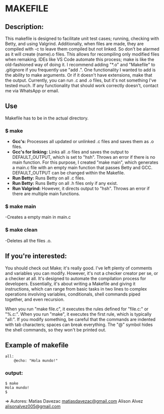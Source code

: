# MAKEFILE

## Description:
This makefile is designed to facilitate unit test cases; running, checking with Betty, and using Valgrind.
Additionally, when files are made, they are compiled with -c to leave them compiled but not linked.
So don't be alarmed as it will create (name).o files.
This allows for recompiling only modified files when remaking.
IDEs like VS Code automate this process; make is like the old-fashioned way of doing it.
I recommend adding "*.o" and "Makefile" to .gitignore if you frequently use "add .".
One functionality I wanted to add is the ability to make arguments.
Or if it doesn't have extensions, make that the output.
Currently, you can run .c and .o files, but it's not something I've tested much.
If any functionality that should work correctly doesn't, contact me via WhatsApp or email.

## Use
Makefile has to be in the actual directory.

### $ make
- **Gcc's:** Processes all updated or unlinked .c files and saves them as .o files.
- **Gcc's for linking:** Links all .o files and saves the output to DEFAULT_OUTPUT, which is set to "hsh". Throws an error if there is no main function. For this purpose, I created "make main", which generates a main.c file with an empty main function that passes Betty and GCC. DEFAULT_OUTPUT can be changed within the Makefile.
- **Run Betty:** Runs Betty on all .c files.
- **Run Betty:** Runs Betty on all .h files only if any exist.
- **Run Valgrind:** However, it directs output to "hsh". Throws an error if there are multiple main functions.

### $ make main
-Creates a empty main in main.c

### $ make clean
-Deletes all the files .o.

## If you're interested:
You should check out Make; it's really good. I've left plenty of comments and variables you can modify. However, it's not a checker creator per se, or a checker at all. It's designed to automate the compilation process for developers. Essentially, it's about writing a Makefile and giving it instructions, which can range from basic tasks in two lines to complex operations involving variables, conditionals, shell commands piped together, and even recursion.

When you run "make file.c", it executes the rules defined for "file.c:" or "%.c:". When you run "make", it executes the first rule, which is typically "all:". If you modify something, be careful that the commands are indented with tab characters; spaces can break everything. The "@" symbol hides the shell commands, so they won't be printed out.

## Example of makefile
```
all:
	@echo: "Hola mundo!"
```
### output:
```
$ make
Hola mundo!
$       
```
=> Autores:
Matias Davezac <matiasdavezac@gmail.com>
Alison Alvez <alisonalvez005@gmail.com>
